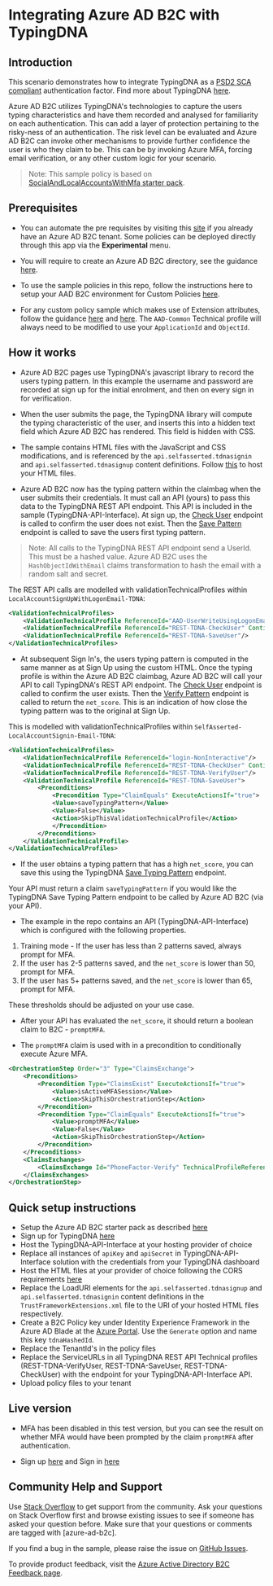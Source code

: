 # Integrating Azure AD B2C with TypingDNA

## Introduction

This scenario demonstrates how to integrate TypingDNA as a [PSD2 SCA compliant](https://www.typingdna.com/use-cases/sca-strong-customer-authentication) authentication factor. Find more about TypingDNA [here](https://www.typingdna.com/).

Azure AD B2C utilizes TypingDNA's technologies to capture the users typing characteristics and have them recorded and analysed for familiarity on each authentication. This can add a layer of protection pertaining to the risky-ness of an authentication. The risk level can be evaluated and Azure AD B2C can invoke other mechanisms to provide further confidence the user is who they claim to be. This can be by invoking Azure MFA, forcing email verification, or any other custom logic for your scenario.

> Note:  This sample policy is based on [SocialAndLocalAccountsWithMfa starter pack](https://github.com/Azure-Samples/active-directory-b2c-custom-policy-starterpack/tree/master/SocialAndLocalAccountsWithMfa).


## Prerequisites
- You can automate the pre requisites by visiting this [site](https://aka.ms/iefsetup) if you already have an Azure AD B2C tenant. Some policies can be deployed directly through this app via the **Experimental** menu.

- You will require to create an Azure AD B2C directory, see the guidance [here](https://docs.microsoft.com/en-us/azure/active-directory-b2c/tutorial-create-tenant).

- To use the sample policies in this repo, follow the instructions here to setup your AAD B2C environment for Custom Policies [here](https://docs.microsoft.com/en-us/azure/active-directory-b2c/active-directory-b2c-get-started-custom).

- For any custom policy sample which makes use of Extension attributes, follow the guidance [here](https://docs.microsoft.com/en-us/azure/active-directory-b2c/active-directory-b2c-create-custom-attributes-profile-edit-custom#create-a-new-application-to-store-the-extension-properties) and [here](https://docs.microsoft.com/en-us/azure/active-directory-b2c/active-directory-b2c-create-custom-attributes-profile-edit-custom#modify-your-custom-policy-to-add-the-applicationobjectid). The `AAD-Common` Technical profile will always need to be modified to use your `ApplicationId` and `ObjectId`.

## How it works

- Azure AD B2C pages use TypingDNA's javascript library to record the users typing pattern. In this example the username and password are recorded at sign up for the initial enrolment, and then on every sign in for verification.

- When the user submits the page, the TypingDNA library will compute the typing characteristic of the user, and inserts this into a hidden text field which Azure AD B2C has rendered. This field is hidden with CSS.

- The sample contains HTML files with the JavaScript and CSS modifications, and is referenced by the `api.selfasserted.tdnasignin` and `api.selfasserted.tdnasignup` content definitions. Follow [this](https://docs.microsoft.com/en-us/azure/active-directory-b2c/custom-policy-ui-customization#hosting-the-page-content) to host your HTML files.

- Azure AD B2C now has the typing pattern within the claimbag when the user submits their credentials. It must call an API (yours) to pass this data to the TypingDNA REST API endpoint. This API is included in the sample (TypingDNA-API-Interface). 
At sign up, the [Check User](https://api.typingdna.com/index.html#api-API_Services-GetUser) endpoint is called to confirm the user does not exist. Then the [Save Pattern](https://api.typingdna.com/index.html#api-API_Services-saveUserPattern) endpoint is called to save the users first typing pattern.

> Note: All calls to the TypingDNA REST API endpoint send a UserId. This must be a hashed value. Azure AD B2C uses the `HashObjectIdWithEmail` claims transformation to hash the email with a random salt and secret.

The REST API calls are modelled with validationTechnicalProfiles within `LocalAccountSignUpWithLogonEmail-TDNA`:
```xml
<ValidationTechnicalProfiles>
    <ValidationTechnicalProfile ReferenceId="AAD-UserWriteUsingLogonEmail-TDNA" />
    <ValidationTechnicalProfile ReferenceId="REST-TDNA-CheckUser" ContinueOnError="true"/>
    <ValidationTechnicalProfile ReferenceId="REST-TDNA-SaveUser"/>
</ValidationTechnicalProfiles>
```

- At subsequent Sign In's, the users typing pattern is computed in the same manner as at Sign Up using the custom HTML. Once the typing profile is within the Azure AD B2C claimbag, Azure AD B2C will call your API to call TypingDNA's REST API endpoint. The [Check User](https://api.typingdna.com/index.html#api-API_Services-GetUser) endpoint is called to confirm the user exists. Then the [Verify Pattern](https://api.typingdna.com/index.html#api-API_Services-verifyTypingPattern) endpoint is called to return the `net_score`. This is an indication of how close the typing pattern was to the original at Sign Up.

This is modelled with validationTechnicalProfiles within `SelfAsserted-LocalAccountSignin-Email-TDNA`:
```xml
<ValidationTechnicalProfiles>
    <ValidationTechnicalProfile ReferenceId="login-NonInteractive"/>
    <ValidationTechnicalProfile ReferenceId="REST-TDNA-CheckUser" ContinueOnError="false"/>
    <ValidationTechnicalProfile ReferenceId="REST-TDNA-VerifyUser"/>
    <ValidationTechnicalProfile ReferenceId="REST-TDNA-SaveUser">
        <Preconditions>
            <Precondition Type="ClaimEquals" ExecuteActionsIf="true">
            <Value>saveTypingPattern</Value>
            <Value>False</Value>
            <Action>SkipThisValidationTechnicalProfile</Action>
            </Precondition>
        </Preconditions>
    </ValidationTechnicalProfile>
</ValidationTechnicalProfiles>
```

- If the user obtains a typing pattern that has a high `net_score`, you can save this using the TypingDNA [Save Typing Pattern](https://api.typingdna.com/index.html#api-API_Services-saveUserPattern) endpoint. 

Your API must return a claim  `saveTypingPattern` if you would like the TypingDNA Save Typing Pattern endpoint to be called by Azure AD B2C (via your API).

- The example in the repo contains an API (TypingDNA-API-Interface) which is configured with the following properties.
1. Training mode - If the user has less than 2 patterns saved, always prompt for MFA.
1. If the user has 2-5 patterns saved, and the `net_score` is lower than 50, prompt for MFA.
1. If the user has 5+ patterns saved, and the `net_score` is lower than 65, prompt for MFA.

These thresholds should be adjusted on your use case.

- After your API has evaluated the `net_score`, it should return a boolean claim to B2C - `promptMFA`.

- The `promptMFA` claim is used with in a precondition to conditionally execute Azure MFA.
```xml
<OrchestrationStep Order="3" Type="ClaimsExchange">
    <Preconditions>
        <Precondition Type="ClaimsExist" ExecuteActionsIf="true">
            <Value>isActiveMFASession</Value>
            <Action>SkipThisOrchestrationStep</Action>
        </Precondition>
        <Precondition Type="ClaimEquals" ExecuteActionsIf="true">
            <Value>promptMFA</Value>
            <Value>False</Value>
            <Action>SkipThisOrchestrationStep</Action>
        </Precondition>
    </Preconditions>
    <ClaimsExchanges>
        <ClaimsExchange Id="PhoneFactor-Verify" TechnicalProfileReferenceId="PhoneFactor-InputOrVerify" />
    </ClaimsExchanges>
</OrchestrationStep>
```

## Quick setup instructions
- Setup the Azure AD B2C starter pack as described [here](https://docs.microsoft.com/en-us/azure/active-directory-b2c/custom-policy-get-started?tabs=applications)
- Sign up for TypingDNA [here](https://www.typingdna.com/)
- Host the TypingDNA-API-Interface at your hosting provider of choice
- Replace all instances of `apiKey` and `apiSecret` in TypingDNA-API-Interface solution with the credentials from your TypingDNA dashboard
- Host the HTML files at your provider of choice following the CORS requirements [here](https://docs.microsoft.com/en-us/azure/active-directory-b2c/custom-policy-ui-customization#3-configure-cors)
- Replace the LoadURI elements for the `api.selfasserted.tdnasignup` and `api.selfasserted.tdnasignin` content definitions in the `TrustFrameworkExtensions.xml` file to the URI of your hosted HTML files respectively.
- Create a B2C Policy key under Identity Experience Framework in the Azure AD Blade at the [Azure Portal](https://portal.azure.com). Use the `Generate` option and name this key `tdnaHashedId`.
- Replace the TenantId's in the policy files 
- Replace the ServiceURLs in all TypingDNA REST API Technical profiles (REST-TDNA-VerifyUser, REST-TDNA-SaveUser, REST-TDNA-CheckUser) with the endpoint for your TypingDNA-API-Interface API.
- Upload policy files to your tenant

## Live version
- MFA has been disabled in this test version, but you can see the result on whether MFA would have been prompted by the claim `promptMFA` after authentication.

- Sign up [here](https://b2cprod.b2clogin.com/b2cprod.onmicrosoft.com/oauth2/v2.0/authorize?p=B2C_1A_SU_TDNA&client_id=51d907f8-db14-4460-a1fd-27eaeb2a74da&nonce=defaultNonce&redirect_uri=https://jwt.ms/&scope=openid&response_type=id_token&prompt=login) and Sign in [here](https://b2cprod.b2clogin.com/b2cprod.onmicrosoft.com/oauth2/v2.0/authorize?p=B2C_1A_SI_TDNA&client_id=51d907f8-db14-4460-a1fd-27eaeb2a74da&nonce=defaultNonce&redirect_uri=https://jwt.ms/&scope=openid&response_type=id_token&prompt=login)

## Community Help and Support
Use [Stack Overflow](https://stackoverflow.com/questions/tagged/azure-ad-b2c) to get support from the community. Ask your questions on Stack Overflow first and browse existing issues to see if someone has asked your question before. Make sure that your questions or comments are tagged with [azure-ad-b2c].

If you find a bug in the sample, please raise the issue on [GitHub Issues](https://github.com/azure-ad-b2c/samples/issues).

To provide product feedback, visit the [Azure Active Directory B2C Feedback page](https://feedback.azure.com/forums/169401-azure-active-directory?category_id=160596).